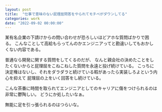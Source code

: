 ```yaml
---
layout: post
title:  "仕事で意味のない屁理屈問答をやられてモチベがダウンしてる"
categories: work
date: "2022-09-02 00:00:00"
---
```


某有名企業の下請けからの問い合わせが恐ろしいほどアホな質問ばかりで困る。
こんなことして高給もらってんのかエンジニアってと勘違いしてもおかしくない内容である。

普通なら開発に関する質問をしてくるのだが、
なんと親会社の決めたことをしたくないからと屁理屈をこねこねした質問を永遠と投げ続けている。
こっちに決定権はないし、それをダラダラと続けている暇があったら実装しろよという内心を抑えて
屁理屈の上をいく回答をし続けている。

こんな茶番に時間を取られてエンジニアとしてのキャリアに傷をつけられるのは非常に鬱陶しい。
どうにか処したいなぁ。

無能に足を引っ張られるのはつらいな。